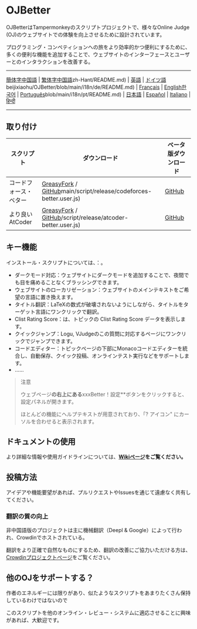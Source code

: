 # OJBetter

OJBetterはTampermonkeyのスクリプトプロジェクトで、様々なOnline Judge (OJ)のウェブサイトでの体験を向上させるために設計されています。

プログラミング・コンペティションへの旅をより効率的かつ便利にするために、多くの便利な機能を追加することで、ウェブサイトのインターフェースとユーザーとのインタラクションを改善する。

***

[簡体字中国語](https://github.com/beijixiaohu/OJBetter/blob/main/README.md) | [繁体字中国語](https://github.com/beijixiaohu/OJBetter/blob/main/i18n/)zh-Hant/README.md) | [英語](https://github.com/beijixiaohu/OJBetter/blob/main/i18n/en/README.md) | [ドイツ語](https://github.com/)beijixiaohu/OJBetter/blob/main/i18n/de/README.md) | [Français](https://github.com/beijixiaohu/OJBetter/blob/main/i18n/fr/README.md) | [English](https://github.com/beijixiaohu/OJBetter/blob/main/i18n/fr/README.md)[한국어](https://github.com/beijixiaohu/OJBetter/blob/main/i18n/ko/README.md) | [Português](https://github.com/beijixiaohu/OJBetter/)blob/main/i18n/pt/README.md) | [日本語](https://github.com/beijixiaohu/OJBetter/blob/main/i18n/ja/README.md) | [Español](https://github.com/beijixiaohu/OJBetter/blob/main/i18n/es/README.md) | [Italiano](https://github.com/beijixiaohu/OJBetter/blob/main/i18n/it/README.md) | [हिन्दी](https://github.com/beijixiaohu/OJBetter/blob/main/i18n/hi/README.md)

***

## 取り付け

| スクリプト       | ダウンロード                                                                                                                                                                             | ベータ版ダウンロード                                                                                      |
| ----------- | ---------------------------------------------------------------------------------------------------------------------------------------------------------------------------------- | ----------------------------------------------------------------------------------------------- |
| コードフォース・ベター | [GreasyFork](https://greasyfork.org/zh-CN/scripts/465777-codeforces-better) / [GitHub](https://github.com/beijixiaohu/OJBetter/raw/)main/script/release/codeforces-better.user.js) | [GitHub](https://github.com/beijixiaohu/OJBetter/raw/main/script/dev/codeforces-better.user.js) |
| より良いAtCoder | [GreasyFork](https://greasyfork.org/zh-CN/scripts/471106-atcoder-better) / [GitHub](https://github.com/beijixiaohu/OJBetter/raw/main)/script/release/atcoder-better.user.js)       | [GitHub](https://github.com/beijixiaohu/OJBetter/raw/main/script/dev/atcoder-better.user.js)    |

## キー機能

インストール・スクリプトについては、：。

- ダークモード対応：ウェブサイトにダークモードを追加することで、夜間でも目を痛めることなくブラッシングできます。
- ウェブサイトのローカリゼーション：ウェブサイトのメインテキストをご希望の言語に置き換えます。
- タイトル翻訳：LaTeXの数式が破壊されないようにしながら、タイトルをターゲット言語にワンクリックで翻訳。
- Clist Rating Score：は、トピックの Clist Rating Score データを表示します。
- クイックジャンプ：Logu, VJudgeのこの質問に対応するページにワンクリックでジャンプできます。
- コードエディター：トピックページの下部にMonacoコードエディターを統合し、自動保存、クイック投稿、オンラインテスト実行などをサポートします。
- ……

> 注意
>
> ウェブページ**の右上にある**xxxBetter！設定\*\*ボタンをクリックすると、設定パネルが開きます。
>
> ほとんどの機能にヘルプテキストが用意されており、「? アイコン" にカーソルを合わせると表示されます。

## ドキュメントの使用

より詳細な情報や使用ガイドラインについては、**[Wikiページ](https://github.com/beijixiaohu/OJBetter/wiki)をご覧ください。**

## 投稿方法

アイデアや機能要望があれば、プルリクエストやIssuesを通じて遠慮なく共有してください。

### 翻訳の質の向上

非中国語版のプロジェクトは主に機械翻訳（Deepl & Google）によって行われ、Crowdinでホストされている。

翻訳をより正確で自然なものにするため、翻訳の改善にご協力いただける方は、[Crowdinプロジェクトページ](https://zh.crowdin.com/project/codeforcesbetter)をご覧ください。

## 他のOJをサポートする？

作者のエネルギーには限りがあり、似たようなスクリプトをあまりたくさん保持しているわけではないので

このスクリプトを他のオンライン・レビュー・システムに適応させることに興味があれば、大歓迎です。
